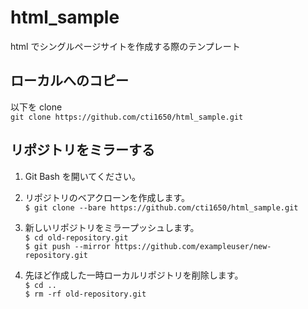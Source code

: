 # html_sample

html でシングルページサイトを作成する際のテンプレート

## ローカルへのコピー

以下を clone  
`git clone https://github.com/cti1650/html_sample.git`

## リポジトリをミラーする

1. Git Bash を開いてください。

2. リポジトリのベアクローンを作成します。  
   `$ git clone --bare https://github.com/cti1650/html_sample.git`

3. 新しいリポジトリをミラープッシュします。  
   `$ cd old-repository.git`  
   `$ git push --mirror https://github.com/exampleuser/new-repository.git`

4. 先ほど作成した一時ローカルリポジトリを削除します。  
   `$ cd .. `  
   `$ rm -rf old-repository.git`
